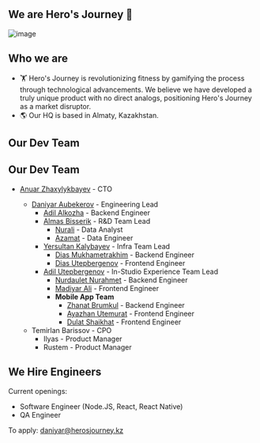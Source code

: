 ## We are Hero's Journey 👋

![image](https://github.com/user-attachments/assets/1cacda9f-e75b-453e-ba9b-bd2eb31e9cf1)

## Who we are

- 🏋️ Hero's Journey is revolutionizing fitness by gamifying the process through technological advancements. We believe we have developed a truly unique product with no direct analogs, positioning Hero's Journey as a market disruptor.
- 🌎 Our HQ is based in Almaty, Kazakhstan.

## Our Dev Team

## Our Dev Team

- [Anuar Zhaxylykbayev](https://github.com/zhaxylykbayev) - CTO

  - [Daniyar Aubekerov](https://github.com/daniyardake) - Engineering Lead
    - [Adil Alkozha](https://github.com/Almas007) - Backend Engineer
    - [Almas Bisserik](https://github.com/Almas007) - R&D Team Lead
      - [Nurali](https://github.com/Almas007) - Data Analyst
      - [Azamat](https://github.com/Almas007) - Data Engineer
    - [Yersultan Kalybayev](https://github.com/Yersultans) - Infra Team Lead
      - [Dias Mukhametrakhim](https://github.com/Almas007) - Backend Engineer
      - [Dias Utepbergenov](https://github.com/Almas007) - Frontend Engineer
    - [Adil Utepbergenov](https://github.com/Adil-U) - In-Studio Experience Team Lead
      - [Nurdaulet Nurahmet](https://github.com/Almas007) - Backend Engineer
      - [Madiyar Ali](https://github.com/Almas007) - Frontend Engineer
      - **Mobile App Team**
        - [Zhanat Brumkul](https://github.com/Almas007) - Backend Engineer
        - [Ayazhan Utemurat](https://github.com/Almas007) - Frontend Engineer
        - [Dulat Shaikhat](https://github.com/Almas007) - Frontend Engineer
  - Temirlan Barissov - CPO
    - Ilyas - Product Manager
    - Rustem - Product Manager  

## We Hire Engineers

Current openings:
- Software Engineer (Node.JS, React, React Native)
- QA Engineer

To apply: daniyar@herosjourney.kz
